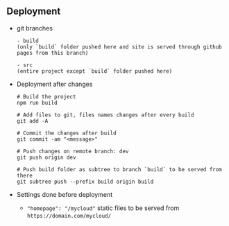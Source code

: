 ## Deployment



* git branches

  ```
  - build
  (only `build` folder pushed here and site is served through github pages from this branch)
  
  - src
  (entire project except `build` folder pushed here)
  ```

  

* Deployment after changes

  ```shell
  # Build the project
  npm run build
  
  # Add files to git, files names changes after every build
  git add -A
  
  # Commit the changes after build
  git commit -am "<message>"
  
  # Push changes on remote branch: dev
  git push origin dev
  
  # Push build folder as subtree to branch `build` to be served from there
  git subtree push --prefix build origin build
  ```



* Settings done before deployment
  * `"homepage": "/mycloud"` static files to be served from `https://domain.com/mycloud/`